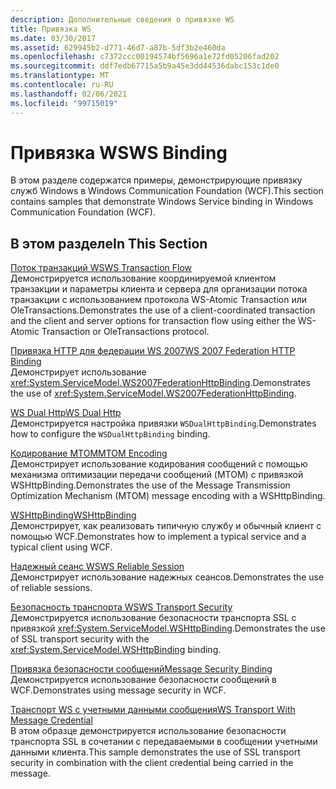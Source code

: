 ```yaml
---
description: Дополнительные сведения о привязке WS
title: Привязка WS
ms.date: 03/30/2017
ms.assetid: 629945b2-d771-46d7-a87b-5df3b2e460da
ms.openlocfilehash: c7372ccc00194574bf5696a1e72fd05206fad202
ms.sourcegitcommit: ddf7edb67715a5b9a45e3dd44536dabc153c1de0
ms.translationtype: MT
ms.contentlocale: ru-RU
ms.lasthandoff: 02/06/2021
ms.locfileid: "99715019"
---
```

# <a name="ws-binding"></a><span data-ttu-id="489d1-103">Привязка WS</span><span class="sxs-lookup"><span data-stu-id="489d1-103">WS Binding</span></span>

<span data-ttu-id="489d1-104">В этом разделе содержатся примеры, демонстрирующие привязку служб Windows в Windows Communication Foundation (WCF).</span><span class="sxs-lookup"><span data-stu-id="489d1-104">This section contains samples that demonstrate Windows Service binding in Windows Communication Foundation (WCF).</span></span>  
  
## <a name="in-this-section"></a><span data-ttu-id="489d1-105">В этом разделе</span><span class="sxs-lookup"><span data-stu-id="489d1-105">In This Section</span></span>  

 [<span data-ttu-id="489d1-106">Поток транзакций WS</span><span class="sxs-lookup"><span data-stu-id="489d1-106">WS Transaction Flow</span></span>](ws-transaction-flow.md)  
 <span data-ttu-id="489d1-107">Демонстрируется использование координируемой клиентом транзакции и параметры клиента и сервера для организации потока транзакции с использованием протокола WS-Atomic Transaction или OleTransactions.</span><span class="sxs-lookup"><span data-stu-id="489d1-107">Demonstrates the use of a client-coordinated transaction and the client and server options for transaction flow using either the WS-Atomic Transaction or OleTransactions protocol.</span></span>  
  
 [<span data-ttu-id="489d1-108">Привязка HTTP для федерации WS 2007</span><span class="sxs-lookup"><span data-stu-id="489d1-108">WS 2007 Federation HTTP Binding</span></span>](ws-2007-federation-http-binding.md)  
 <span data-ttu-id="489d1-109">Демонстрирует использование <xref:System.ServiceModel.WS2007FederationHttpBinding>.</span><span class="sxs-lookup"><span data-stu-id="489d1-109">Demonstrates the use of <xref:System.ServiceModel.WS2007FederationHttpBinding>.</span></span>  
  
 [<span data-ttu-id="489d1-110">WS Dual Http</span><span class="sxs-lookup"><span data-stu-id="489d1-110">WS Dual Http</span></span>](ws-dual-http.md)  
 <span data-ttu-id="489d1-111">Демонстрируется настройка привязки `WSDualHttpBinding`.</span><span class="sxs-lookup"><span data-stu-id="489d1-111">Demonstrates how to configure the `WSDualHttpBinding` binding.</span></span>  
  
 [<span data-ttu-id="489d1-112">Кодирование MTOM</span><span class="sxs-lookup"><span data-stu-id="489d1-112">MTOM Encoding</span></span>](mtom-encoding.md)  
 <span data-ttu-id="489d1-113">Демонстрирует использование кодирования сообщений с помощью механизма оптимизации передачи сообщений (MTOM) с привязкой WSHttpBinding.</span><span class="sxs-lookup"><span data-stu-id="489d1-113">Demonstrates the use of the Message Transmission Optimization Mechanism (MTOM) message encoding with a WSHttpBinding.</span></span>  
  
 [<span data-ttu-id="489d1-114">WSHttpBinding</span><span class="sxs-lookup"><span data-stu-id="489d1-114">WSHttpBinding</span></span>](wshttpbinding.md)  
 <span data-ttu-id="489d1-115">Демонстрирует, как реализовать типичную службу и обычный клиент с помощью WCF.</span><span class="sxs-lookup"><span data-stu-id="489d1-115">Demonstrates how to implement a typical service and a typical client using WCF.</span></span>  
  
 [<span data-ttu-id="489d1-116">Надежный сеанс WS</span><span class="sxs-lookup"><span data-stu-id="489d1-116">WS Reliable Session</span></span>](ws-reliable-session.md)  
 <span data-ttu-id="489d1-117">Демонстрирует использование надежных сеансов.</span><span class="sxs-lookup"><span data-stu-id="489d1-117">Demonstrates the use of reliable sessions.</span></span>  
  
 [<span data-ttu-id="489d1-118">Безопасность транспорта WS</span><span class="sxs-lookup"><span data-stu-id="489d1-118">WS Transport Security</span></span>](ws-transport-security.md)  
 <span data-ttu-id="489d1-119">Демонстрируется использование безопасности транспорта SSL с привязкой <xref:System.ServiceModel.WSHttpBinding>.</span><span class="sxs-lookup"><span data-stu-id="489d1-119">Demonstrates the use of SSL transport security with the <xref:System.ServiceModel.WSHttpBinding> binding.</span></span>  
  
 [<span data-ttu-id="489d1-120">Привязка безопасности сообщений</span><span class="sxs-lookup"><span data-stu-id="489d1-120">Message Security Binding</span></span>](message-security-binding.md)  
 <span data-ttu-id="489d1-121">Демонстрируется использование безопасности сообщений в WCF.</span><span class="sxs-lookup"><span data-stu-id="489d1-121">Demonstrates using message security in WCF.</span></span>  
  
 [<span data-ttu-id="489d1-122">Транспорт WS с учетными данными сообщения</span><span class="sxs-lookup"><span data-stu-id="489d1-122">WS Transport With Message Credential</span></span>](ws-transport-with-message-credential.md)  
 <span data-ttu-id="489d1-123">В этом образце демонстрируется использование безопасности транспорта SSL в сочетании с передаваемыми в сообщении учетными данными клиента.</span><span class="sxs-lookup"><span data-stu-id="489d1-123">This sample demonstrates the use of SSL transport security in combination with the client credential being carried in the message.</span></span>

